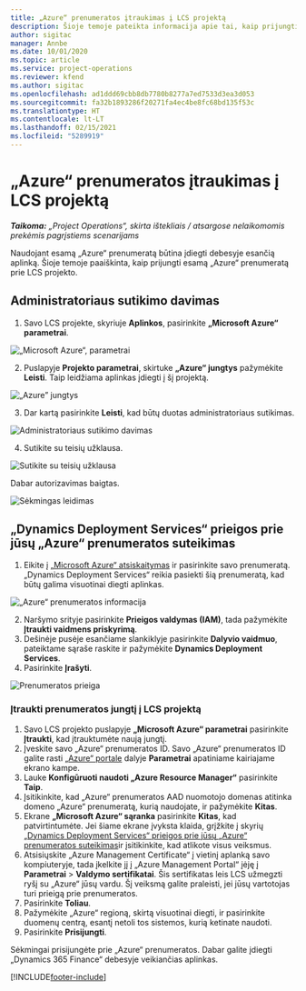 ```yaml
---
title: „Azure“ prenumeratos įtraukimas į LCS projektą
description: Šioje temoje pateikta informacija apie tai, kaip prijungti „Azure“ prenumeratą prie LCS projekto.
author: sigitac
manager: Annbe
ms.date: 10/01/2020
ms.topic: article
ms.service: project-operations
ms.reviewer: kfend
ms.author: sigitac
ms.openlocfilehash: ad1ddd69cbb8db7780b8277a7ed7533d3ea3d053
ms.sourcegitcommit: fa32b1893286f20271fa4ec4be8fc68bd135f53c
ms.translationtype: HT
ms.contentlocale: lt-LT
ms.lasthandoff: 02/15/2021
ms.locfileid: "5289919"
---
```

# <a name="add-an-azure-subscription-to-an-lcs-project"></a>„Azure“ prenumeratos įtraukimas į LCS projektą

_**Taikoma:** „Project Operations“, skirta ištekliais / atsargose nelaikomomis prekėmis pagrįstiems scenarijams_

Naudojant esamą „Azure“ prenumeratą būtina įdiegti debesyje esančią aplinką. Šioje temoje paaiškinta, kaip prijungti esamą „Azure“ prenumeratą prie LCS projekto. 

## <a name="grant-admin-consent"></a>Administratoriaus sutikimo davimas

1. Savo LCS projekte, skyriuje **Aplinkos**, pasirinkite **„Microsoft Azure“ parametrai**.

![„Microsoft Azure“, parametrai](./media/1MicrosoftAzureSettings.png)

2. Puslapyje **Projekto parametrai**, skirtuke **„Azure“ jungtys** pažymėkite **Leisti**. Taip leidžiama aplinkas įdiegti į šį projektą.

![„Azure” jungtys](./media/2AzureConnectors.png)

3. Dar kartą pasirinkite **Leisti**, kad būtų duotas administratoriaus sutikimas.

![Administratoriaus sutikimo davimas](./media/3GrantAdminConsent.png)

4. Sutikite su teisių užklausa.

![Sutikite su teisių užklausa](./media/4AcceptPermissionRequest.png)

Dabar autorizavimas baigtas. 

![Sėkmingas leidimas](./media/5AuthorizationComplete.png)

## <a name="provide-dynamics-deployment-services-access-to-your-azure-subscription"></a><a name="provide"></a>„Dynamics Deployment Services“ prieigos prie jūsų „Azure“ prenumeratos suteikimas

1. Eikite į [„Microsoft Azure“ atsiskaitymas](https://portal.azure.com/#blade/Microsoft\_Azure\_Billing/SubscriptionsBlade) ir pasirinkite savo prenumeratą. „Dynamics Deployment Services“ reikia pasiekti šią prenumeratą, kad būtų galima visuotinai diegti aplinkas.

![„Azure“ prenumeratos informacija](./media/6AzureSubscription.png)

2. Naršymo srityje pasirinkite **Prieigos valdymas (IAM)**, tada pažymėkite **Įtraukti vaidmens priskyrimą**.
3. Dešinėje pusėje esančiame slankiklyje pasirinkite **Dalyvio vaidmuo**, pateiktame sąraše raskite ir pažymėkite **Dynamics Deployment Services**. 
4. Pasirinkite **Įrašyti**.

![Prenumeratos prieiga](./media/7SubscriptionAccess.png)

### <a name="add-a-subscription-connector-to-an-lcs-project"></a>Įtraukti prenumeratos jungtį į LCS projektą

1. Savo LCS projekto puslapyje **„Microsoft Azure“ parametrai** pasirinkite **Įtraukti**, kad įtrauktumėte naują jungtį.
2. Įveskite savo „Azure“ prenumeratos ID. Savo „Azure“ prenumeratos ID galite rasti [„Azure“ portale](https://ms.portal.azure.com/) dalyje **Parametrai** apatiniame kairiajame ekrano kampe.
3. Lauke **Konfigūruoti naudoti „Azure Resource Manager“** pasirinkite **Taip**.
4. Įsitikinkite, kad „Azure“ prenumeratos AAD nuomotojo domenas atitinka domeno „Azure“ prenumeratą, kurią naudojate, ir pažymėkite **Kitas**.
5. Ekrane **„Microsoft Azure“ sąranka** pasirinkite **Kitas**, kad patvirtintumėte. Jei šiame ekrane įvyksta klaida, grįžkite į skyrių [„Dynamics Deployment Services“ prieigos prie jūsų „Azure“ prenumeratos suteikimas](#provide)ir įsitikinkite, kad atlikote visus veiksmus.
6. Atsisiųskite „Azure Management Certificate“ į vietinį aplanką savo kompiuteryje, tada įkelkite jį į „Azure Management Portal“ įėję į **Parametrai** > **Valdymo sertifikatai**. Šis sertifikatas leis LCS užmegzti ryšį su „Azure“ jūsų vardu. Šį veiksmą galite praleisti, jei jūsų vartotojas turi prieigą prie prenumeratos.
7. Pasirinkite **Toliau**.
8. Pažymėkite „Azure“ regioną, skirtą visuotinai diegti, ir pasirinkite duomenų centrą, esantį netoli tos sistemos, kurią ketinate naudoti.
9.  Pasirinkite **Prisijungti**.

Sėkmingai prisijungėte prie „Azure“ prenumeratos. Dabar galite įdiegti „Dynamics 365 Finance“ debesyje veikiančias aplinkas.




[!INCLUDE[footer-include](../includes/footer-banner.md)]